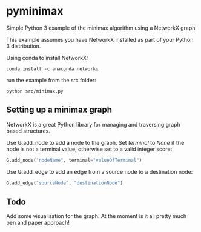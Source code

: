 # pyminimax
Simple Python 3 example of the minimax algorithm using a NetworkX graph

This example assumes you have NetworkX installed as part of your Python 3 distribution.

Using conda to install NetworkX:

    conda install -c anaconda networkx


run the example from the src folder:

    python src/minimax.py 


## Setting up a minimax graph

NetworkX is a great Python library for managing and traversing graph based structures.

Use G.add_node to add a node to the graph. Set *terminal* to *None* if the node is not a terminal value, otherwise set to a valid integer score:

```python
G.add_node("nodeName", terminal="valueOfTerminal")
```

Use G.add_edge to add an edge from a source node to a destination node:

```python
G.add_edge("sourceNode", "destinationNode")
```

## Todo

Add some visualisation for the graph. At the moment is it all pretty much pen and paper approach!


